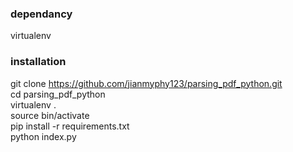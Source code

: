 ### dependancy
virtualenv<br>

### installation
git clone https://github.com/jianmyphy123/parsing_pdf_python.git<br>
cd parsing_pdf_python<br>
virtualenv .<br>
source bin/activate<br>
pip install -r requirements.txt<br>
python index.py<br>
